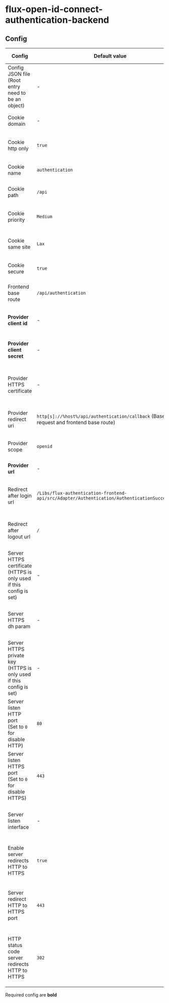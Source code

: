 # flux-open-id-connect-authentication-backend

## Config

| Config | Default value | Environment variable | Cli parameter | Config JSON file |
| ------ | ------------- | -------------------- | ------------- | ---------------- |
| Config JSON file<br>(Root entry need to be an object) | *-* | `FLUX_OPEN_ID_CONNECT_AUTHENTICATION_BACKEND_CONFIG_FILE` | `--config-file` | *-* |
| Cookie domain | *-* | `FLUX_OPEN_ID_CONNECT_AUTHENTICATION_BACKEND_COOKIE_DOMAIN`<br>`FLUX_OPEN_ID_CONNECT_AUTHENTICATION_BACKEND_COOKIE_DOMAIN_FILE` | `--cookie-domain`<br>`--cookie-domain-file` | `"cookie-domain"`<br>`"cookie-domain-file"` |
| Cookie http only | `true` | `FLUX_OPEN_ID_CONNECT_AUTHENTICATION_BACKEND_COOKIE_HTTP_ONLY`<br>`FLUX_OPEN_ID_CONNECT_AUTHENTICATION_BACKEND_COOKIE_HTTP_ONLY_FILE` | `--cookie-http-only`<br>`--cookie-http-only-file` | `"cookie-http-only"`<br>`"cookie-http-only-file"` |
| Cookie name | `authentication` | `FLUX_OPEN_ID_CONNECT_AUTHENTICATION_BACKEND_COOKIE_NAME`<br>`FLUX_OPEN_ID_CONNECT_AUTHENTICATION_BACKEND_COOKIE_NAME_FILE` | `--cookie-name`<br>`--cookie-name-file` | `"cookie-name"`<br>`"cookie-name-file"` |
| Cookie path | `/api` | `FLUX_OPEN_ID_CONNECT_AUTHENTICATION_BACKEND_COOKIE_PATH`<br>`FLUX_OPEN_ID_CONNECT_AUTHENTICATION_BACKEND_COOKIE_PATH_FILE` | `--cookie-path`<br>`--cookie-path-file` | `"cookie-path"`<br>`"cookie-path-file"` |
| Cookie priority | `Medium` | `FLUX_OPEN_ID_CONNECT_AUTHENTICATION_BACKEND_COOKIE_PRIORITY`<br>`FLUX_OPEN_ID_CONNECT_AUTHENTICATION_BACKEND_COOKIE_PRIORITY_FILE` | `--cookie-priority`<br>`--cookie-priority-file` | `"cookie-priority"`<br>`"cookie-priority-file"` |
| Cookie same site | `Lax` | `FLUX_OPEN_ID_CONNECT_AUTHENTICATION_BACKEND_COOKIE_SAME_SITE`<br>`FLUX_OPEN_ID_CONNECT_AUTHENTICATION_BACKEND_COOKIE_SAME_SITE_FILE` | `--cookie-same-site`<br>`--cookie-same-site-file` | `"cookie-same-site"`<br>`"cookie-same-site-file"` |
| Cookie secure | `true` | `FLUX_OPEN_ID_CONNECT_AUTHENTICATION_BACKEND_COOKIE_SECURE`<br>`FLUX_OPEN_ID_CONNECT_AUTHENTICATION_BACKEND_COOKIE_SECURE_FILE` | `--cookie-secure`<br>`--cookie-secure-file` | `"cookie-secure"`<br>`"cookie-secure-file"` |
| Frontend base route | `/api/authentication` | `FLUX_OPEN_ID_CONNECT_AUTHENTICATION_BACKEND_FRONTEND_BASE_ROUTE`<br>`FLUX_OPEN_ID_CONNECT_AUTHENTICATION_BACKEND_FRONTEND_BASE_ROUTE_FILE` | `--frontend-base-route`<br>`--frontend-base-route-file` | `"frontend-base-route"`<br>`"frontend-base-route-file"` |
| **Provider client id** | *-* | `FLUX_OPEN_ID_CONNECT_AUTHENTICATION_BACKEND_PROVIDER_CLIENT_ID`<br>`FLUX_OPEN_ID_CONNECT_AUTHENTICATION_BACKEND_PROVIDER_CLIENT_ID_FILE` | `--provider-client-id`<br>`--provider-client-id-file` | `"provider-url"`<br>`"provider-client-id-file"` |
| **Provider client secret** | *-* | `FLUX_OPEN_ID_CONNECT_AUTHENTICATION_BACKEND_PROVIDER_CLIENT_SECRET`<br>`FLUX_OPEN_ID_CONNECT_AUTHENTICATION_BACKEND_PROVIDER_CLIENT_SECRET_FILE` | `--provider-client-secret`<br>`--provider-client-secret-file` | `"provider-client-secret"`<br>`"provider-client-secret-file"` |
| Provider HTTPS certificate | *-* | `FLUX_OPEN_ID_CONNECT_AUTHENTICATION_BACKEND_PROVIDER_HTTPS_CERTIFICATE`<br>`FLUX_OPEN_ID_CONNECT_AUTHENTICATION_BACKEND_PROVIDER_HTTPS_CERTIFICATE_FILE` | `--provider-https-certificate`<br>`--provider-https-certificate-file` | `"provider-https-certificate"`<br>`"provider-https-certificate-file"` |
| Provider redirect uri | `http[s]://%host%/api/authentication/callback` (Based on request and frontend base route) | `FLUX_OPEN_ID_CONNECT_AUTHENTICATION_BACKEND_PROVIDER_REDIRECT_URI`<br>`FLUX_OPEN_ID_CONNECT_AUTHENTICATION_BACKEND_PROVIDER_REDIRECT_URI_FILE` | `--provider-redirect-uri`<br>`--provider-redirect-uri-file` | `"provider-redirect-uri"`<br>`"provider-redirect-uri-file"` |
| Provider scope | `openid` | `FLUX_OPEN_ID_CONNECT_AUTHENTICATION_BACKEND_PROVIDER_SCOPE`<br>`FLUX_OPEN_ID_CONNECT_AUTHENTICATION_BACKEND_PROVIDER_SCOPE_FILE` | `--provider-scope`<br>`--provider-scope-file` | `"provider-scope"`<br>`"provider-scope-file"` |
| **Provider url** | *-* | `FLUX_OPEN_ID_CONNECT_AUTHENTICATION_BACKEND_PROVIDER_URL`<br>`FLUX_OPEN_ID_CONNECT_AUTHENTICATION_BACKEND_PROVIDER_URL_FILE` | `--provider-url`<br>`--provider-url-file` | `"provider-url"`<br>`"provider-url-file"` |
| Redirect after login url | `/Libs/flux-authentication-frontend-api/src/Adapter/Authentication/AuthenticationSuccess.html` | `FLUX_OPEN_ID_CONNECT_AUTHENTICATION_BACKEND_REDIRECT_AFTER_LOGIN_URL`<br>`FLUX_OPEN_ID_CONNECT_AUTHENTICATION_BACKEND_REDIRECT_AFTER_LOGIN_URL_FILE` | `--redirect-after-login-url`<br>`--redirect-after-login-url-file` | `"redirect-after-login-url"`<br>`"redirect-after-login-url-file"` |
| Redirect after logout url | `/` | `FLUX_OPEN_ID_CONNECT_AUTHENTICATION_BACKEND_REDIRECT_AFTER_LOGOUT_URL`<br>`FLUX_OPEN_ID_CONNECT_AUTHENTICATION_BACKEND_REDIRECT_AFTER_LOGOUT_URL_FILE` | `--redirect-after-logout-url`<br>`--redirect-after-logout-url-file` | `"redirect-after-logout-url"`<br>`"redirect-after-logout-url-file"` |
| Server HTTPS certificate<br>(HTTPS is only used if this config is set) | *-* | `FLUX_OPEN_ID_CONNECT_AUTHENTICATION_BACKEND_SERVER_HTTPS_CERTIFICATE`<br>`FLUX_OPEN_ID_CONNECT_AUTHENTICATION_BACKEND_SERVER_HTTPS_CERTIFICATE_FILE` | `--server-https-certificate`<br>`--server-https-certificate-file` | `"server-https-certificate"`<br>`"server-https-certificate-file"` |
| Server HTTPS dh param | *-* | `FLUX_OPEN_ID_CONNECT_AUTHENTICATION_BACKEND_SERVER_HTTPS_DHPARAM`<br>`FLUX_OPEN_ID_CONNECT_AUTHENTICATION_BACKEND_SERVER_HTTPS_DHPARAM_FILE` | `--server-https-dhparam`<br>`--server-https-dhparam-file` | `"server-https-dhparam"`<br>`"server-https-dhparam-file"` |
| Server HTTPS private key<br>(HTTPS is only used if this config is set) | *-* | `FLUX_OPEN_ID_CONNECT_AUTHENTICATION_BACKEND_SERVER_HTTPS_KEY`<br>`FLUX_OPEN_ID_CONNECT_AUTHENTICATION_BACKEND_SERVER_HTTPS_KEY_FILE` | `--server-https-key`<br>`--server-https-key-file` | `"server-https-key"`<br>`"server-https-key-file"` |
| Server listen HTTP port<br>(Set to `0` for disable HTTP) | `80` | `FLUX_OPEN_ID_CONNECT_AUTHENTICATION_BACKEND_SERVER_LISTEN_HTTP_PORT`<br>`FLUX_OPEN_ID_CONNECT_AUTHENTICATION_BACKEND_SERVER_LISTEN_HTTP_PORT_FILE` | `--server-listen-http-port`<br>`--server-listen-http-port-file` | `"server-listen-http-port"`<br>`"server-listen-http-port-file"` |
| Server listen HTTPS port<br>(Set to `0` for disable HTTPS) | `443` | `FLUX_OPEN_ID_CONNECT_AUTHENTICATION_BACKEND_SERVER_LISTEN_HTTPS_PORT`<br>`FLUX_OPEN_ID_CONNECT_AUTHENTICATION_BACKEND_SERVER_LISTEN_HTTPS_PORT_FILE` | `--server-listen-https-port`<br>`--server-listen-https-port-file` | `"server-listen-https-port"`<br>`"server-listen-https-port-file"` |
| Server listen interface | *-* | `FLUX_OPEN_ID_CONNECT_AUTHENTICATION_BACKEND_SERVER_LISTEN_INTERFACE`<br>`FLUX_OPEN_ID_CONNECT_AUTHENTICATION_BACKEND_SERVER_LISTEN_INTERFACE_FILE` | `--server-listen-interface`<br>`--server-listen-interface-file` | `"server-listen-interface"`<br>`"server-listen-interface-file"` |
| Enable server redirects HTTP to HTTPS | `true` | `FLUX_OPEN_ID_CONNECT_AUTHENTICATION_BACKEND_SERVER_REDIRECT_HTTP_TO_HTTPS`<br>`FLUX_OPEN_ID_CONNECT_AUTHENTICATION_BACKEND_SERVER_REDIRECT_HTTP_TO_HTTPS_FILE` | `--server-redirect-http-to-https`<br>`--server-redirect-http-to-https-file` | `"server-redirect-http-to-https"`<br>`"server-redirect-http-to-https-file"` |
| Server redirect HTTP to HTTPS port | `443` | `FLUX_OPEN_ID_CONNECT_AUTHENTICATION_BACKEND_SERVER_REDIRECT_HTTP_TO_HTTPS_PORT`<br>`FLUX_OPEN_ID_CONNECT_AUTHENTICATION_BACKEND_SERVER_REDIRECT_HTTP_TO_HTTPS_PORT_FILE` | `--server-redirect-http-to-https-port`<br>`--server-redirect-http-to-https-port-file` | `"server-redirect-http-to-https-port"`<br>`"server-redirect-http-to-https-port-file"` |
| HTTP status code server redirects HTTP to HTTPS | `302` | `FLUX_OPEN_ID_CONNECT_AUTHENTICATION_BACKEND_SERVER_REDIRECT_HTTP_TO_HTTPS_STATUS_CODE`<br>`FLUX_OPEN_ID_CONNECT_AUTHENTICATION_BACKEND_SERVER_REDIRECT_HTTP_TO_HTTPS_STATUS_CODE_FILE` | `--server-redirect-http-to-https-status-code`<br>`--server-redirect-http-to-https-status-code-file` | `"server-redirect-http-to-https-status-code"`<br>`"server-redirect-http-to-https-status-code-file"` |

Required config are **bold**
